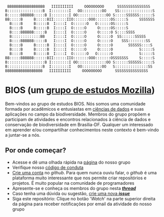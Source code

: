```
 BBBBBBBBBBBBBBBBB   IIIIIIIIII     OOOOOOOOO      SSSSSSSSSSSSSSS 
B::::::::::::::::B  I::::::::I   OO:::::::::OO    SS:::::::::::::::S
B::::::BBBBBB:::::B I::::::::I OO:::::::::::::OO S:::::SSSSSS::::::S
BB:::::B     B:::::BII::::::IIO:::::::OOO:::::::OS:::::S     SSSSSSS
  B::::B     B:::::B  I::::I  O::::::O   O::::::OS:::::S            
  B::::B     B:::::B  I::::I  O:::::O     O:::::OS:::::S            
  B::::BBBBBB:::::B   I::::I  O:::::O     O:::::O S::::SSSS         
  B:::::::::::::BB    I::::I  O:::::O     O:::::O  SS::::::SSSSS    
  B::::BBBBBB:::::B   I::::I  O:::::O     O:::::O    SSS::::::::SS  
  B::::B     B:::::B  I::::I  O:::::O     O:::::O       SSSSSS::::S 
  B::::B     B:::::B  I::::I  O:::::O     O:::::O            S:::::S
  B::::B     B:::::B  I::::I  O::::::O   O::::::O            S:::::S
BB:::::BBBBBB::::::BII::::::IIO:::::::OOO:::::::OSSSSSSS     S:::::S
B:::::::::::::::::B I::::::::I OO:::::::::::::OO S::::::SSSSSS:::::S
B::::::::::::::::B  I::::::::I   OO:::::::::OO   S:::::::::::::::SS 
BBBBBBBBBBBBBBBBB   IIIIIIIIII     OOOOOOOOO      SSSSSSSSSSSSSSS   
```

# BIOS (um [grupo de estudos Mozilla](https://science.mozilla.org/programs/studygroups))

Bem-vindos ao grupo de estudos BIOS. 
Nós somos uma comunidade formada por acadêmicos e entusiastas em [ciências de dados](https://www.wikiwand.com/pt/Ci%C3%AAncia_de_dados) e suas aplicações no campo da biodiversidade.
Membros do grupo propõem e participam de atividades e encontros relacionados à ciência de dados e conservação de biodiversidade em Brasília-DF. 
Qualquer um interessado em aprender e/ou compartilhar conhecimentos neste contexto é bem-vindo a juntar-se a nós.

## Por onde começar?
* Acesse e dê uma olhada rápida na [página](https://pedrosiracusa.github.io/BIOS/) do nosso grupo
* Verifique nosso [código de conduta](https://github.com/pedrosiracusa/BIOS/blob/master/codeOfConduct-pt.md)
* [Crie uma conta](https://github.com/join) no *github*. 
Para quem nunca ouviu falar, o *github* é uma plataforma muito interessante que nos permite criar repositórios e projetos. 
É muito popular na comunidade de programadores
* Apresente-se e conheça os membros do grupo nesta [***thread***](https://github.com/pedrosiracusa/BIOS/issues/2)
* Caso tenha uma dúvida ou sugestão, [crie uma nova ***issue***](https://github.com/pedrosiracusa/BIOS/issues/new)
* Siga este repositório: Clique no botão '*Watch*' na parte superior direita da página para receber notificações por email da atividade do nosso grupo
